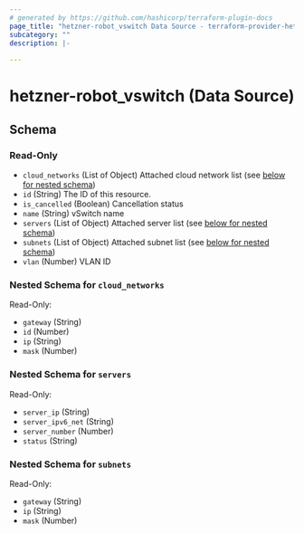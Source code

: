 ```yaml
---
# generated by https://github.com/hashicorp/terraform-plugin-docs
page_title: "hetzner-robot_vswitch Data Source - terraform-provider-hetzner-robot"
subcategory: ""
description: |-
  
---
```


# hetzner-robot_vswitch (Data Source)





<!-- schema generated by tfplugindocs -->
## Schema

### Read-Only

- `cloud_networks` (List of Object) Attached cloud network list (see [below for nested schema](#nestedatt--cloud_networks))
- `id` (String) The ID of this resource.
- `is_cancelled` (Boolean) Cancellation status
- `name` (String) vSwitch name
- `servers` (List of Object) Attached server list (see [below for nested schema](#nestedatt--servers))
- `subnets` (List of Object) Attached subnet list (see [below for nested schema](#nestedatt--subnets))
- `vlan` (Number) VLAN ID

<a id="nestedatt--cloud_networks"></a>
### Nested Schema for `cloud_networks`

Read-Only:

- `gateway` (String)
- `id` (Number)
- `ip` (String)
- `mask` (Number)


<a id="nestedatt--servers"></a>
### Nested Schema for `servers`

Read-Only:

- `server_ip` (String)
- `server_ipv6_net` (String)
- `server_number` (Number)
- `status` (String)


<a id="nestedatt--subnets"></a>
### Nested Schema for `subnets`

Read-Only:

- `gateway` (String)
- `ip` (String)
- `mask` (Number)
